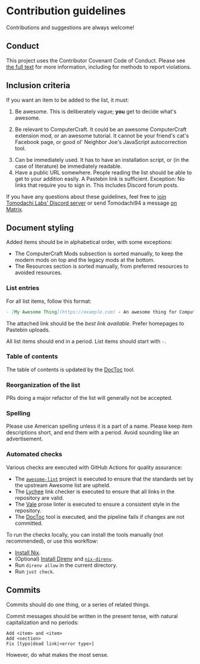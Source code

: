 # Contribution guidelines
<!-- vale Google.Exclamation = NO -->
Contributions and suggestions are always welcome!
<!-- vale Google.Exclamation = YES -->

## Conduct

This project uses the Contributor Covenant Code of Conduct. Please see [the full text](./CONTRIBUTING.md) for more information, including for methods to report violations.

## Inclusion criteria

If you want an item to be added to the list, it must:

1. Be awesome. This is deliberately vague; **you** get to decide what's awesome.
<!-- vale Vale.Spelling = NO -->
2. Be relevant to ComputerCraft. It could be an awesome ComputerCraft extension mod, or an awesome tutorial. It cannot be your friend's cat's Facebook page, or good ol' Neighbor Joe's JavaScript autocorrection tool.
<!-- vale Vale.Spelling = YES -->
3. Can be immediately used. It has to have an installation script, or (in the case of literature) be immediately readable.
4. Have a public URL somewhere. People reading the list should be able to get to your addition easily. A Pastebin link is sufficient. Exception: No links that require you to sign in. This includes Discord forum posts.

If you have any questions about these guidelines, feel free to [join Tomodachi Labs' Discord server](https://discord.gg/Xs3VKNJrMb) or send Tomodachi94 a message [on Matrix](https://matrix.to/#/#awesome-computercraft:matrix.org).

## Document styling

Added items should be in alphabetical order, with some exceptions:
- The ComputerCraft Mods subsection is sorted manually, to keep the modern mods on top and the legacy mods at the bottom.
- The Resources section is sorted manually, from preferred resources to avoided resources.

### List entries

For all list items, follow this format:

```md
- [My Awesome Thing](https://example.com) - An awesome thing for ComputerCraft.
```

The attached link should be the *best link available*. Prefer homepages to Pastebin uploads.

All list items should end in a period. List items should start with `-`.

### Table of contents

The table of contents is updated by the [DocToc](https://github.com/thlorenz/doctoc) tool.

### Reorganization of the list

PRs doing a major refactor of the list will generally not be accepted.

### Spelling

Please use American spelling unless it is a part of a name. Please keep item descriptions short, and end them with a period. Avoid sounding like an advertisement.

### Automated checks

Various checks are executed with GitHub Actions for quality assurance:
* The [`awesome-lint`](https://github.com/sindresorhus/awesome-lint) project is executed to ensure that the standards set by the upstream Awesome list are upheld.
* The [Lychee](https://lychee.cli.rs/introduction/) link checker is executed to ensure that all links in the repository are valid.
* The [Vale](https://vale.sh) prose linter is executed to ensure a consistent style in the repository.
* The [DocToc](https://github.com/thlorenz/doctoc) tool is executed, and the pipeline fails if changes are not committed.

To run the checks locally, you can install the tools manually (not recommended), or use this workflow:
* [Install Nix](https://nixos.org).
* (Optional) [Install Direnv](https://direnv.net/) and [`nix-direnv`](https://github.com/nix-community/nix-direnv).
* Run `direnv allow` in the current directory.
* Run `just check`.

## Commits

Commits should do one thing, or a series of related things.

Commit messages should be written in the present tense, with natural capitalization and no periods:

```
Add <item> and <item>
Add <section>
Fix [typo|dead link|<error type>]
```

However, do what makes the most sense.
